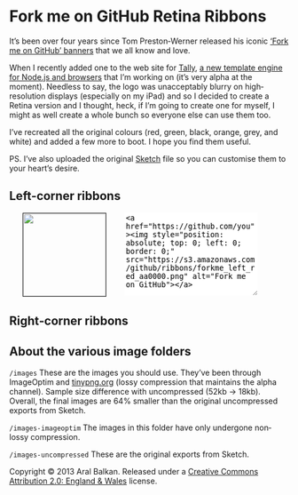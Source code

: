 Fork me on GitHub Retina Ribbons
===

It’s been over four years since Tom Preston‐Werner released his iconic [‘Fork me on GitHub’ banners](https://github.com/blog/273-github-ribbons) that we all know and love.

When I recently added one to the web site for [Tally](http://tally.jit.su), [a new template engine for Node.js and browsers](http://tally.jit.su) that I’m working on (it’s very alpha at the moment). Needless to say, the logo was unacceptably blurry on high‐resolution displays (especially on my iPad) and so I decided to create a Retina version and I thought, heck, if I’m going to create one for myself, I might as well create a whole bunch so everyone else can use them too.

I’ve recreated all the original colours (red, green, black, orange, grey, and white) and added a few more to boot. I hope you find them useful.

PS. I’ve also uploaded the original [Sketch](http://www.bohemiancoding.com/sketch/) file so you can customise them to your heart’s desire.

Left‐corner ribbons
---

<ul>
	<li style='list-style-type: none;'><img src='https://raw.github.com/aral/fork-me-on-github-retina-ribbons/master/images/fork-me-left-old-burgundy@2x.png' style='border: 1px solid #252525; width: 149px; height: 149px;'><textarea style='width: 50%; height:149px; border: none; vertical-align: top; margin-left: 2.5em;'><a href="https://github.com/you"><img style="position: absolute; top: 0; left: 0; border: 0;" src="https://s3.amazonaws.com/github/ribbons/forkme_left_red_aa0000.png" alt="Fork me on GitHub"></a></textarea></li>
</ul>

Right‐corner ribbons
---


About the various image folders
---

```/images``` These are the images you should use. They’ve been through ImageOptim and [tinypng.org](http://tinypng.org) (lossy compression that maintains the alpha channel). Sample size difference with uncompressed (52kb → 18kb). Overall, the final images are 64% smaller than the original uncompressed exports from Sketch.

```/images-imageoptim``` The images in this folder have only undergone non‐lossy compression.

```/images-uncompressed``` These are the original exports from Sketch.


Copyright &copy; 2013 Aral Balkan. Released under a [Creative Commons Attribution 2.0: England &amp; Wales](http://creativecommons.org/licenses/by/2.0/uk/) license.
